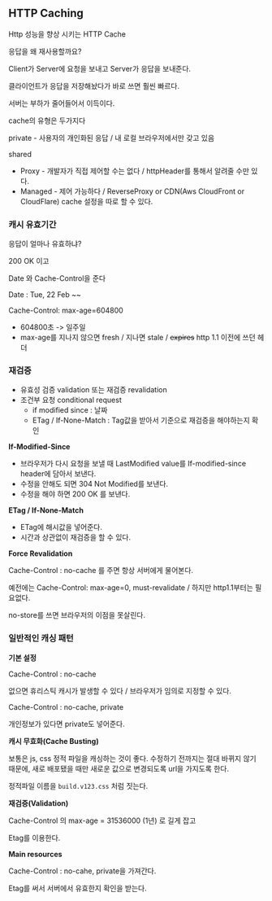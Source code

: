 ## HTTP Caching

Http 성능을 향상 시키는 HTTP Cache

응답을 왜 재사용할까요?



Client가 Server에 요청을 보내고 Server가 응답을 보내준다.

클라이언트가 응답을 저장해놨다가 바로 쓰면 훨씬 빠르다.

서버는 부하가 줄어들어서 이득이다.



cache의 유형은 두가지다

private - 사용자의 개인화된 응답 / 내 로컬 브라우저에서만 갖고 있음

 shared 

- Proxy - 개발자가 직접 제어할 수는 없다 / httpHeader를 통해서 알려줄 수만 있다.
- Managed - 제어 가능하다 / ReverseProxy or CDN(Aws CloudFront or CloudFlare) cache 설정을 따로 할 수 있다.



### 캐시 유효기간

응답이 얼마나 유효하냐?

200 OK 이고

Date 와 Cache-Control을 준다

Date : Tue, 22 Feb ~~

Cache-Control: max-age=604800

- 604800초 -> 일주일
- max-age를 지나지 않으면 fresh / 지나면 stale / ~~expires~~ http 1.1 이전에 쓰던 헤더



### 재검증

- 유효성 검증 validation 또는 재검증 revalidation
- 조건부 요청 conditional request
  - if modified since : 날짜
  - ETag / If-None-Match : Tag값을 받아서 기준으로 재검증을 해야하는지 확인



**If-Modified-Since**

- 브라우저가 다시 요청을 보낼 때 LastModified value를 If-modified-since header에 담아서 보낸다.
- 수정을 안해도 되면 304 Not Modified를 보낸다.
- 수정을 해야 하면 200 OK 를 보낸다.



**ETag / If-None-Match**

- ETag에 해시값을 넣어준다.
- 시간과 상관없이 재검증을 할 수 있다.



**Force Revalidation**

Cache-Control : no-cache 를 주면 항상 서버에게 물어본다.

예전에는 Cache-Control: max-age=0, must-revalidate / 하지만 http1.1부터는 필요없다.

no-store를 쓰면 브라우저의 이점을 못살린다.





### 일반적인 캐싱 패턴

**기본 설정**

Cache-Control : no-cache

없으면 휴리스틱 캐시가 발생할 수 있다 / 브라우저가 임의로 지정할 수 있다.



Cache-Control : no-cache, private

개인정보가 있다면 private도 넣어준다.



**캐시 무효화(Cache Busting)**

보통은 js, css 정적 파일을 캐싱하는 것이 좋다. 수정하기 전까지는 절대 바뀌지 않기 때문에, 새로 배포됐을 때만 새로운 값으로 변경되도록 url을 가지도록 한다.

정적파일 이름을 `build.v123.css` 처럼 짓는다.



**재검증(Validation)**

Cache-Control 의 max-age = 31536000 (1년) 로 길게 잡고

Etag를 이용한다.



**Main resources**

Cache-Control : no-cahe, private을 가져간다.

Etag를 써서 서버에서 유효한지 확인을 받는다.







